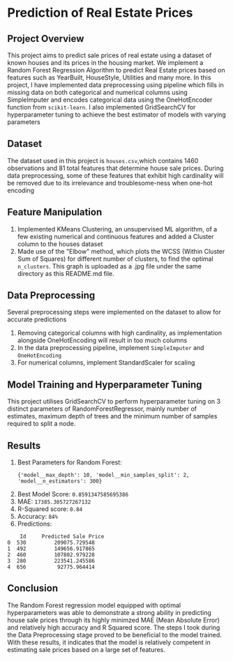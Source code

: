 # Prediction of Real Estate Prices
## Project Overview
This project aims to predict sale prices of real estate using a dataset of known houses and its prices in the housing market. We implement a Random Forest Regression Algorithm to predict Real Estate prices based on features such as YearBuilt, HouseStyle, Utilities and many more.
In this project, I have implemented data preprocessing using pipeline which fills in missing data on both categorical and numerical columns using SimpleImputer and encodes categorical data using the OneHotEncoder function from ```scikit-learn```. I also implemented GridSearchCV for hyperparameter tuning to achieve the best estimator of models with varying parameters
## Dataset
The dataset used in this project is ```houses.csv```,which contains 1460 observations and 81 total features that determine house sale prices. During data preprocessing, some of these features that exhibit high cardinality will be removed due to its irrelevance and troublesome-ness when one-hot encoding
## Feature Manipulation
1. Implemented KMeans Clustering, an unsupervised ML algorithm, of a few existing numerical and continuous features  and added a Cluster column to the houses dataset
2. Made use of the "Elbow" method, which plots the WCSS (Within Cluster Sum of Squares) for different number of clusters, to find the optimal ```n_clusters```. This graph is uploaded as a .jpg file under the same directory as this README.md file. 
## Data Preprocessing
Several preprocessing steps were implemented on the dataset to allow for accurate predictions
1. Removing categorical columns with high cardinality, as implementation alongside OneHotEncoding will result in too much columns
2. In the data preprocessing pipeline, implement ```SimpleImputer``` and ```OneHotEncoding```
3. For numerical columns, implement StandardScaler for scaling
   
## Model Training and Hyperparameter Tuning
This project utilises GridSearchCV to perform hyperparameter tuning on 3 distinct parameters of RandomForestRegressor, mainly number of estimates, maximum depth of trees and the minimum number of samples required to split a node.
## Results
1. Best Parameters for Random Forest:
   ```
   {'model__max_depth': 10, 'model__min_samples_split': 2, 'model__n_estimators': 300}
   ```
2. Best Model Score: ```0.8591347585695386```
3. MAE: ```17385.305727267132```
4. R-Squared score: ```0.84```
5. Accuracy: ```84%```
6. Predictions:
```
    Id     Predicted Sale Price
0  530         209075.729548
1  492         149656.917865
2  460         107802.979228
3  280         223541.245586
4  656          92775.964414
```
## Conclusion
The Random Forest regression model equipped with optimal hyperparameters was able to demonstrate a strong ability in predicting house sale prices through its highly minimzed MAE (Mean Absolute Error) and relatively high accuracy and R Squared score. The steps I took during the Data Preprocessing stage proved to be beneficial to the model trained. With these results, it indicates that the model is relatively competent in estimating sale prices based on a large set of features.

